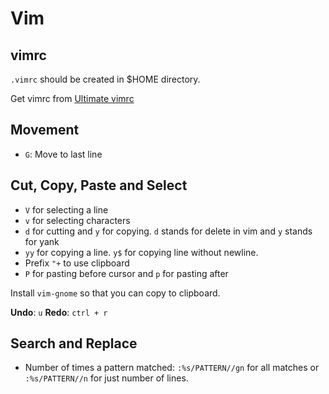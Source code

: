 # Vim

## vimrc

`.vimrc` should be created in $HOME directory.

Get vimrc from [Ultimate vimrc](https://github.com/amix/vimrc)

## Movement

- `G`: Move to last line

## Cut, Copy, Paste and Select

- `V` for selecting a line
- `v` for selecting characters
- `d` for cutting and `y` for copying. `d` stands for delete in vim and `y` stands for yank
- `yy` for copying a line. `y$` for copying line without newline.
- Prefix `"+` to use clipboard
- `P` for pasting before cursor and `p` for pasting after

Install `vim-gnome` so that you can copy to clipboard.

**Undo**: `u`
**Redo**: `ctrl + r`

## Search and Replace

- Number of times a pattern matched: `:%s/PATTERN//gn` for all matches or `:%s/PATTERN//n` for just number of lines.
